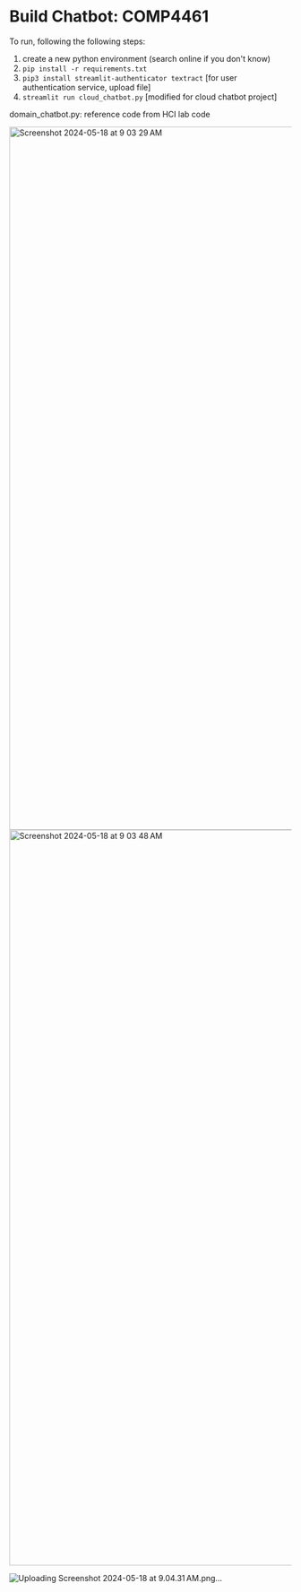 # Build Chatbot: COMP4461

To run, following the following steps:

1. create a new python environment (search online if you don't know)
2. `pip install -r requirements.txt`
3. `pip3 install streamlit-authenticator textract` [for user authentication service, upload file]
4. `streamlit run cloud_chatbot.py` [modified for cloud chatbot project]

  
domain_chatbot.py: reference code from HCI lab code


<img width="1255" alt="Screenshot 2024-05-18 at 9 03 29 AM" src="https://github.com/edithsyl/COMP4651-Chatbot-Frontend/assets/69338737/e3217574-8aa5-4b9e-b2d7-869b7aaae108">

<img width="1313" alt="Screenshot 2024-05-18 at 9 03 48 AM" src="https://github.com/edithsyl/COMP4651-Chatbot-Frontend/assets/69338737/890e0bb6-1f46-4d75-8dc2-ef9971466e30">




![Uploading Screenshot 2024-05-18 at 9.04.31 AM.png…]()

